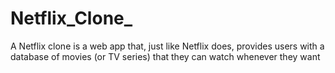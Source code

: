 # Netflix_Clone_
A Netflix clone is a web app that, just like Netflix does, provides users with a database of movies (or TV series) that they can watch whenever they want
